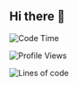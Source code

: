 ## Hi there 👋
<!--START_SECTION:waka-->
![Code Time](http://img.shields.io/badge/Code%20Time-4%2C217%20hrs%2043%20mins-blue)

![Profile Views](http://img.shields.io/badge/Profile%20Views-701-blue)

![Lines of code](https://img.shields.io/badge/From%20Hello%20World%20I%27ve%20Written-7.0%20million%20lines%20of%20code-blue)

<!--END_SECTION:waka-->
